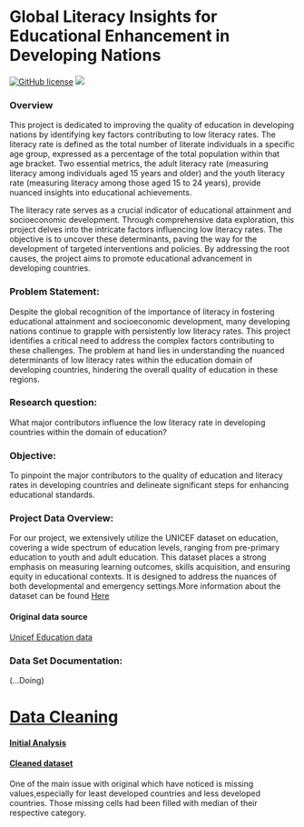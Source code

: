 # Global Literacy Insights for Educational Enhancement in Developing Nations

<a href="https://github.com/djeada/Data-Structures/blob/master/LICENSE"><img alt="GitHub license" src="https://img.shields.io/github/license/djeada/Data-Structures"></a>
<a href=""><img src="https://img.shields.io/badge/contributions-welcome-brightgreen.svg?style=flat"></a>

### Overview

This project is dedicated to improving the quality of education in developing nations by identifying key factors contributing to low literacy rates. The literacy rate is defined as the total number of literate individuals in a specific age group, expressed as a percentage of the total population within that age bracket. Two essential metrics, the adult literacy rate (measuring literacy among individuals aged 15 years and older) and the youth literacy rate (measuring literacy among those aged 15 to 24 years), provide nuanced insights into educational achievements.

The literacy rate serves as a crucial indicator of educational attainment and socioeconomic development. Through comprehensive data exploration, this project delves into the intricate factors influencing low literacy rates. The objective is to uncover these determinants, paving the way for the development of targeted interventions and policies. By addressing the root causes, the project aims to promote educational advancement in developing countries.

### Problem Statement:

Despite the global recognition of the importance of literacy in fostering educational attainment and socioeconomic development, many developing nations continue to grapple with persistently low literacy rates. This project identifies a critical need to address the complex factors contributing to these challenges. The problem at hand lies in understanding the nuanced determinants of low literacy rates within the education domain of developing countries, hindering the overall quality of education in these regions.

### Research question:

What major contributors influence the low literacy rate in developing countries within the domain of education?

### Objective:

To pinpoint the major contributors to the quality of education and literacy rates in developing countries and delineate significant steps for enhancing educational standards.

### Project Data Overview:

For our project, we extensively utilize the UNICEF dataset on education, covering a wide spectrum of education levels, ranging from pre-primary education to youth and adult education. This dataset places a strong emphasis on measuring learning outcomes, skills acquisition, and ensuring equity in educational contexts. It is designed to address the nuances of both developmental and emergency settings.More information about the dataset can be found
<a href="https://github.com/MIT-Emerging-Talent/2024-group-08-cdsp/tree/main/education_dataset" target="_blank">Here</a>

#### Original data source

<a href="https://data.unicef.org/topic/education/overview/" target="_blank">Unicef Education data</a>

### Data Set Documentation:
(...Doing)
<h1><a href="./milestone/milestone-2/data-cleaning.md">Data Cleaning</a></h1>
<h4><a href="./milestone/milestone-2/literacy_rate.ipynb">Initial Analysis</a></h4>
<h4><a href="./milestone/milestone-2/literacy_rate.csv">Cleaned dataset</a></h4>

One of the main issue with original which have noticed is missing values,especially for least developed countries and less developed countries.
Those missing cells had been filled with median of their respective category.
